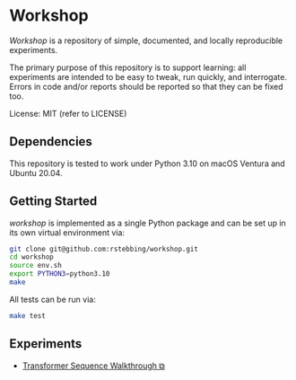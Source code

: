 # Workshop

*Workshop* is a repository of simple, documented, and locally reproducible experiments.

The primary purpose of this repository is to support learning: all experiments are intended to be easy to tweak, run quickly, and interrogate. Errors in code and/or reports should be reported so that they can be fixed too.

License: MIT (refer to LICENSE)

## Dependencies

This repository is tested to work under Python 3.10 on macOS Ventura and Ubuntu 20.04.

## Getting Started

*workshop* is implemented as a single Python package and can be set up in its own virtual environment via:

``` bash
git clone git@github.com:rstebbing/workshop.git
cd workshop
source env.sh
export PYTHON3=python3.10
make
```

All tests can be run via:

``` bash
make test
```

## Experiments

- [Transformer Sequence Walkthrough ⧉](experiments/transformer_sequence_classification)
